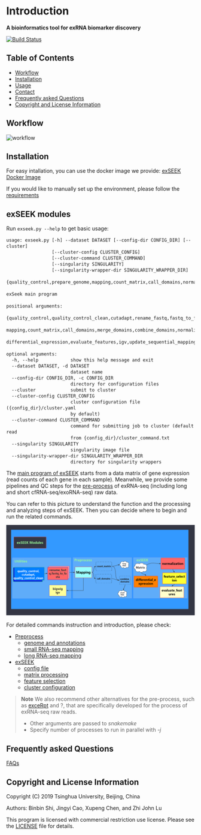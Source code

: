 # Introduction

**A bioinformatics tool for exRNA biomarker discovery**

[![Build Status](https://travis-ci.com/lulab/exSeek-dev.svg?token=CyRgUWsqWCctKvAxMXto&branch=master)](https://travis-ci.com/lulab/exSeek-dev)

## Table of Contents

- [Workflow](#Workflow)
- [Installation](#installation)
- [Usage](#basic-usage-of-exseek)
- [Contact](#contact)
- [Frequently asked Questions](#frequently-asked-questions)
- [Copyright and License Information](#copyright-and-license-information)

## Workflow

![workflow](.gitbook/assets/whole_pipe.png)

## Installation

For easy intallation, you can use the docker image we provide: [exSEEK Docker Image](https://hub.docker.com/r/ltbyshi/exseek)

If you would like to manually set up the environment, please follow the [requirements](https://exseek.gitbook.io/docs/installation)


## exSEEK modules

Run `exseek.py --help` to get basic usage:

```text
usage: exseek.py [-h] --dataset DATASET [--config-dir CONFIG_DIR] [--cluster]
                 [--cluster-config CLUSTER_CONFIG]
                 [--cluster-command CLUSTER_COMMAND]
                 [--singularity SINGULARITY]
                 [--singularity-wrapper-dir SINGULARITY_WRAPPER_DIR]
                 {quality_control,prepare_genome,mapping,count_matrix,call_domains,normalization,feature_selection,update_sequential_mapping,update_singularity_wrappers}

exSeek main program

positional arguments:
  {quality_control,quality_control_clean,cutadapt,rename_fastq,fastq_to_fasta,prepare_genome,bigwig,
  mapping,count_matrix,call_domains,merge_domains,combine_domains,normalization,feature_selection,
  differential_expression,evaluate_features,igv,update_sequential_mapping,update_singularity_wrappers}

optional arguments:
  -h, --help            show this help message and exit
  --dataset DATASET, -d DATASET
                        dataset name
  --config-dir CONFIG_DIR, -c CONFIG_DIR
                        directory for configuration files
  --cluster             submit to cluster
  --cluster-config CLUSTER_CONFIG
                        cluster configuration file ({config_dir}/cluster.yaml
                        by default)
  --cluster-command CLUSTER_COMMAND
                        command for submitting job to cluster (default read
                        from {config_dir}/cluster_command.txt
  --singularity SINGULARITY
                        singularity image file
  --singularity-wrapper-dir SINGULARITY_WRAPPER_DIR
                        directory for singularity wrappers
```


The [main program of exSEEK](https://github.com/lulab/exSEEK/tree/master/exSEEK) starts from a data matrix of gene expression (read counts of each gene in each sample). Meanwhile, we provide some pipelines and QC steps for the [pre-process](https://github.com/lulab/exSEEK/tree/master/pre-process) of exRNA-seq (including long and short  cfRNA-seq/exoRNA-seq) raw data. 

You can refer to this picture to understand the function and the processing and analyzing steps of exSEEK. Then you can decide where to begin and run the related commands.


![exSEEK modules](.gitbook/assets/exseek_modules.png)


For detailed commands instruction and introduction, please check:
- [Preprocess](pre-process)
  - [genome and annotations](pre-process/genome_and_annotations.md)
  - [small RNA-seq mapping](pre-process/small_rna_mapping.md)
  - [long RNA-seq mapping](pre-process/long_rna_mapping.md)
- [exSEEK](exseek)
  - [config file](exseek/configuration.md)
  - [matrix processing](exseek/matrix_processing.md)
  - [feature selection](exseek/feature_selection.md)
  - [cluster configuration](exseek/cluster_configuration.md)
  



> **Note**
> We also recommend other alternatives for the pre-process, such as [exceRpt](https://github.com/gersteinlab/exceRpt) and ?, that are specifically developed for the process of exRNA-seq raw reads.
> * Other arguments are passed to *snakemake*
> * Specify number of processes to run in parallel with *-j*


## Frequently asked Questions

[FAQs](https://github.com/lulab/exSEEK_docs/tree/dd93c0deb8978e7aa0276d6fdf40ae288e5d42fa/FAQ.md)


## Copyright and License Information
Copyright (C) 2019 Tsinghua University, Beijing, China 

Authors: Binbin Shi, Jingyi Cao, Xupeng Chen, and Zhi John Lu 

This program is licensed with commercial restriction use license. Please see the [LICENSE](http://exseek.ncrnalab.org/LICEN) file for details.
